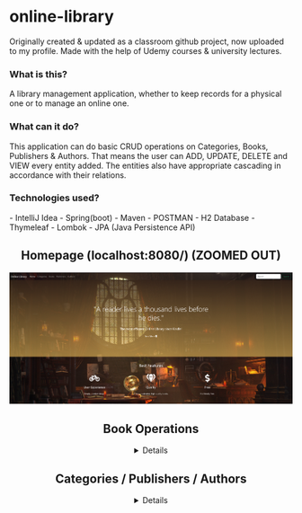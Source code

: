 # online-library
Originally created &amp; updated as a classroom github project, now uploaded to my profile.
Made with the help of Udemy courses & university lectures.

<h3>What is this?</h3>
A library management application, whether to keep records for a physical one or to manage an online one.

<h3>What can it do?</h3>
This application can do basic CRUD operations on Categories, Books, Publishers & Authors. That means the user can ADD, UPDATE, DELETE and VIEW every entity added. The entities also have appropriate cascading in accordance with their relations.

<h3>Technologies used?</h3>
- IntelliJ Idea
- Spring(boot)
- Maven
- POSTMAN
- H2 Database
- Thymeleaf
- Lombok
- JPA (Java Persistence API)

<div align="center">

<h2>Homepage (localhost:8080/) (ZOOMED OUT)</h2>

![](https://github.com/TimofteRazvan/online-library/blob/main/home.PNG)

<h2>Book Operations</h2>

<details>

<h2>Books (localhost:8080/books)</h2>

![](https://github.com/TimofteRazvan/online-library/blob/main/books.PNG)

<h2>Book Add (localhost:8080/add-book)</h2>

![](https://github.com/TimofteRazvan/online-library/blob/main/add.PNG)

<h2>Book Details (localhost:8080/books/{id})</h2>

![](https://github.com/TimofteRazvan/online-library/blob/main/details.PNG)

<h2>Book Edit (localhost:8080/update-book/{id})</h2>

![](https://github.com/TimofteRazvan/online-library/blob/main/update.PNG)

</details>

<h2>Categories / Publishers / Authors</h2>

<details>

<h2>Categories (localhost:8008/categories)</h2>

![](https://github.com/TimofteRazvan/online-library/blob/main/categories.PNG)

<h2>Publishers (localhost:8080/publishers)</h2>

![](https://github.com/TimofteRazvan/online-library/blob/main/publishers.PNG)

<h2>Authors (localhost:8080/authors)</h2>

![](https://github.com/TimofteRazvan/online-library/blob/main/authors.PNG)

</details>

</div>
